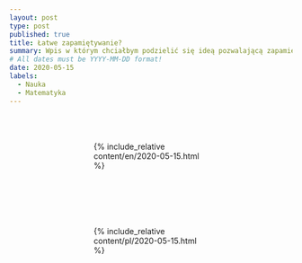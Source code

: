 ```yaml
---
layout: post
type: post
published: true
title: Łatwe zapamiętywanie?
summary: Wpis w którym chciałbym podzielić się ideą pozwalającą zapamiętywać te nawet najmniej interesujące informacje w wydajniejszy sposób. Przykład dotyczy wzorów z kombinatoryki, ale można ją też zastosować do innych rzeczy, szczególnie takich, które trudno sobie przyswoić.
# All dates must be YYYY-MM-DD format!
date: 2020-05-15
labels:
  - Nauka
  - Matematyka
---
```


<div class="ui top attached tabular menu">
  <span class="iconify icon-30" data-icon="pixelarticons:code" style="color: white; margin: auto 15px;"></span>

<a class="item active" data-tab="first"><span class="iconify icon-20" data-icon="twemoji:flag-england"></span></a>
<a class="item" data-tab="second"><span class="iconify icon-20" data-icon="emojione-v1:flag-for-poland"></span></a>

</div>

<!--
****************************************
ENGLISH TAB
****************************************
-->
<div class="ui bottom attached tab segment active mb-5" data-tab="first" style="padding: 50px 150px;">
     {% include_relative content/en/2020-05-15.html %}
</div>

<!--
****************************************
POLISH TAB
****************************************
-->
<div class="ui bottom attached tab segment mb-5" data-tab="second" style="padding: 50px 150px;">
     {% include_relative content/pl/2020-05-15.html %}
</div>
